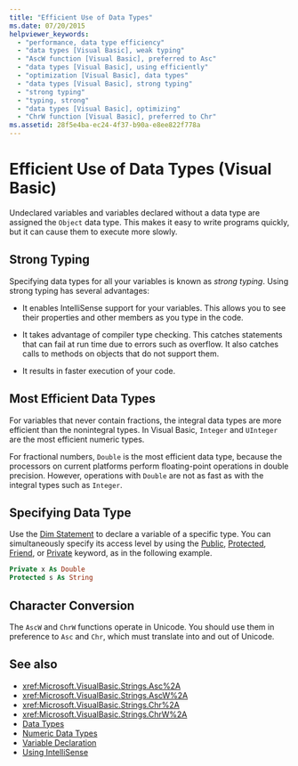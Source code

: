 ```yaml
---
title: "Efficient Use of Data Types"
ms.date: 07/20/2015
helpviewer_keywords: 
  - "performance, data type efficiency"
  - "data types [Visual Basic], weak typing"
  - "AscW function [Visual Basic], preferred to Asc"
  - "data types [Visual Basic], using efficiently"
  - "optimization [Visual Basic], data types"
  - "data types [Visual Basic], strong typing"
  - "strong typing"
  - "typing, strong"
  - "data types [Visual Basic], optimizing"
  - "ChrW function [Visual Basic], preferred to Chr"
ms.assetid: 28f5e4ba-ec24-4f37-b90a-e8ee822f778a
---
```

# Efficient Use of Data Types (Visual Basic)
Undeclared variables and variables declared without a data type are assigned the `Object` data type. This makes it easy to write programs quickly, but it can cause them to execute more slowly.

## Strong Typing
 Specifying data types for all your variables is known as *strong typing*. Using strong typing has several advantages:

- It enables IntelliSense support for your variables. This allows you to see their properties and other members as you type in the code.

- It takes advantage of compiler type checking. This catches statements that can fail at run time due to errors such as overflow. It also catches calls to methods on objects that do not support them.

- It results in faster execution of your code.

## Most Efficient Data Types
 For variables that never contain fractions, the integral data types are more efficient than the nonintegral types. In Visual Basic, `Integer` and `UInteger` are the most efficient numeric types.

 For fractional numbers, `Double` is the most efficient data type, because the processors on current platforms perform floating-point operations in double precision. However, operations with `Double` are not as fast as with the integral types such as `Integer`.

## Specifying Data Type
 Use the [Dim Statement](../../../../visual-basic/language-reference/statements/dim-statement.md) to declare a variable of a specific type. You can simultaneously specify its access level by using the [Public](../../../../visual-basic/language-reference/modifiers/public.md), [Protected](../../../../visual-basic/language-reference/modifiers/protected.md), [Friend](../../../../visual-basic/language-reference/modifiers/friend.md), or [Private](../../../../visual-basic/language-reference/modifiers/private.md) keyword, as in the following example.

```vb
Private x As Double
Protected s As String
```

## Character Conversion
 The `AscW` and `ChrW` functions operate in Unicode. You should use them in preference to `Asc` and `Chr`, which must translate into and out of Unicode.

## See also

- <xref:Microsoft.VisualBasic.Strings.Asc%2A>
- <xref:Microsoft.VisualBasic.Strings.AscW%2A>
- <xref:Microsoft.VisualBasic.Strings.Chr%2A>
- <xref:Microsoft.VisualBasic.Strings.ChrW%2A>
- [Data Types](../../../../visual-basic/programming-guide/language-features/data-types/index.md)
- [Numeric Data Types](../../../../visual-basic/programming-guide/language-features/data-types/numeric-data-types.md)
- [Variable Declaration](../../../../visual-basic/programming-guide/language-features/variables/variable-declaration.md)
- [Using IntelliSense](/visualstudio/ide/using-intellisense)
